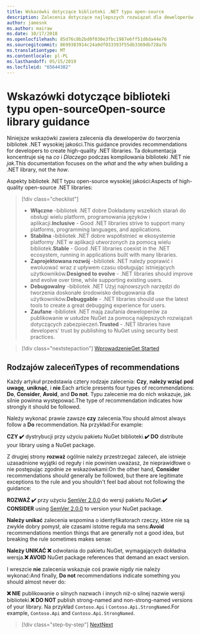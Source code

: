 ```yaml
---
title: Wskazówki dotyczące biblioteki .NET typu open-source
description: Zalecenia dotyczące najlepszych rozwiązań dla deweloperów do tworzenia bibliotek platformy .NET o wysokiej jakości.
author: jamesnk
ms.author: mairaw
ms.date: 10/17/2018
ms.openlocfilehash: 85d76c8b2bd0f030e3fbc1987e6ff51d6da44e76
ms.sourcegitcommit: 8699383914c24a0df033393f55db3369db728a7b
ms.translationtype: MT
ms.contentlocale: pl-PL
ms.lasthandoff: 05/15/2019
ms.locfileid: "65644382"
---
```

# <a name="open-source-library-guidance"></a><span data-ttu-id="69ae1-103">Wskazówki dotyczące biblioteki typu open-source</span><span class="sxs-lookup"><span data-stu-id="69ae1-103">Open-source library guidance</span></span>

<span data-ttu-id="69ae1-104">Niniejsze wskazówki zawiera zalecenia dla deweloperów do tworzenia bibliotek .NET wysokiej jakości.</span><span class="sxs-lookup"><span data-stu-id="69ae1-104">This guidance provides recommendations for developers to create high-quality .NET libraries.</span></span> <span data-ttu-id="69ae1-105">Ta dokumentacja koncentruje się na *co* i *Dlaczego* podczas kompilowania biblioteki .NET nie *jak*.</span><span class="sxs-lookup"><span data-stu-id="69ae1-105">This documentation focuses on the *what* and the *why* when building a .NET library, not the *how*.</span></span>

<span data-ttu-id="69ae1-106">Aspekty bibliotek .NET typu open-source wysokiej jakości:</span><span class="sxs-lookup"><span data-stu-id="69ae1-106">Aspects of high-quality open-source .NET libraries:</span></span>

> [!div class="checklist"]
> * <span data-ttu-id="69ae1-107">**Włączne** -bibliotek .NET dobre Dokładamy wszelkich starań do obsługi wielu platform, programowania języków i aplikacji.</span><span class="sxs-lookup"><span data-stu-id="69ae1-107">**Inclusive** - Good .NET libraries strive to support many platforms, programming languages, and applications.</span></span>
> * <span data-ttu-id="69ae1-108">**Stabilna** -bibliotek .NET dobre współistnieć w ekosystemie platformy .NET w aplikacji utworzonych za pomocą wielu bibliotek.</span><span class="sxs-lookup"><span data-stu-id="69ae1-108">**Stable** - Good .NET libraries coexist in the .NET ecosystem, running in applications built with many libraries.</span></span>
> * <span data-ttu-id="69ae1-109">**Zaprojektowana rozwój** -bibliotek .NET należy poprawić i ewoluować wraz z upływem czasu obsługując istniejących użytkowników.</span><span class="sxs-lookup"><span data-stu-id="69ae1-109">**Designed to evolve** - .NET libraries should improve and evolve over time, while supporting existing users.</span></span>
> * <span data-ttu-id="69ae1-110">**Debugowalny** -bibliotek .NET Użyj najnowszych narzędzi do tworzenia doskonałe środowisko debugowania dla użytkowników.</span><span class="sxs-lookup"><span data-stu-id="69ae1-110">**Debuggable** - .NET libraries should use the latest tools to create a great debugging experience for users.</span></span>
> * <span data-ttu-id="69ae1-111">**Zaufane** -bibliotek .NET mają zaufania deweloperów za publikowanie w usłudze NuGet za pomocą najlepszych rozwiązań dotyczących zabezpieczeń.</span><span class="sxs-lookup"><span data-stu-id="69ae1-111">**Trusted** - .NET libraries have developers' trust by publishing to NuGet using security best practices.</span></span>

> [!div class="nextstepaction"]
> [<span data-ttu-id="69ae1-112">Wprowadzenie</span><span class="sxs-lookup"><span data-stu-id="69ae1-112">Get Started</span></span>](./get-started.md)

## <a name="types-of-recommendations"></a><span data-ttu-id="69ae1-113">Rodzajów zaleceń</span><span class="sxs-lookup"><span data-stu-id="69ae1-113">Types of recommendations</span></span>

<span data-ttu-id="69ae1-114">Każdy artykuł przedstawia cztery rodzaje zalecenia: **Czy**, **należy wziąć pod uwagę**, **uniknąć**, i **nie**.</span><span class="sxs-lookup"><span data-stu-id="69ae1-114">Each article presents four types of recommendations: **Do**, **Consider**, **Avoid**, and **Do not**.</span></span> <span data-ttu-id="69ae1-115">Typu zalecenie ma do nich wskazuje, jak silnie powinna występować.</span><span class="sxs-lookup"><span data-stu-id="69ae1-115">The type of recommendation indicates how strongly it should be followed.</span></span>

<span data-ttu-id="69ae1-116">Należy wykonać prawie zawsze **czy** zalecenia.</span><span class="sxs-lookup"><span data-stu-id="69ae1-116">You should almost always follow a **Do** recommendation.</span></span> <span data-ttu-id="69ae1-117">Na przykład:</span><span class="sxs-lookup"><span data-stu-id="69ae1-117">For example:</span></span>

<span data-ttu-id="69ae1-118">**CZY ✔️** dystrybucji przy użyciu pakietu NuGet biblioteki.</span><span class="sxs-lookup"><span data-stu-id="69ae1-118">**✔️ DO** distribute your library using a NuGet package.</span></span>

<span data-ttu-id="69ae1-119">Z drugiej strony **rozważ** ogólnie należy przestrzegać zaleceń, ale istnieje uzasadnione wyjątki od reguły i nie powinien uważasz, że nieprawidłowe o nie postępując zgodnie ze wskazówkami:</span><span class="sxs-lookup"><span data-stu-id="69ae1-119">On the other hand, **Consider** recommendations should generally be followed, but there are legitimate exceptions to the rule and you shouldn't feel bad about not following the guidance:</span></span>

<span data-ttu-id="69ae1-120">**ROZWAŻ ✔️** przy użyciu [SemVer 2.0.0](https://semver.org/) do wersji pakietu NuGet.</span><span class="sxs-lookup"><span data-stu-id="69ae1-120">**✔️ CONSIDER** using [SemVer 2.0.0](https://semver.org/) to version your NuGet package.</span></span>

<span data-ttu-id="69ae1-121">**Należy unikać** zalecenia wspomina o identyfikatorach rzeczy, które nie są zwykle dobry pomysł, ale czasami istotne reguła ma sens:</span><span class="sxs-lookup"><span data-stu-id="69ae1-121">**Avoid** recommendations mention things that are generally not a good idea, but breaking the rule sometimes makes sense:</span></span>

<span data-ttu-id="69ae1-122">**Należy UNIKAĆ ❌** odwołania do pakietu NuGet, wymagających dokładna wersja.</span><span class="sxs-lookup"><span data-stu-id="69ae1-122">**❌ AVOID** NuGet package references that demand an exact version.</span></span>

<span data-ttu-id="69ae1-123">I wreszcie **nie** zalecenia wskazuje coś prawie nigdy nie należy wykonać:</span><span class="sxs-lookup"><span data-stu-id="69ae1-123">And finally, **Do not** recommendations indicate something you should almost never do:</span></span>

<span data-ttu-id="69ae1-124">**❌ NIE** publikowanie o silnych nazwach i innych niż-o silnej nazwie wersji biblioteki.</span><span class="sxs-lookup"><span data-stu-id="69ae1-124">**❌ DO NOT** publish strong-named and non-strong-named versions of your library.</span></span> <span data-ttu-id="69ae1-125">Na przykład `Contoso.Api` i `Contoso.Api.StrongNamed`.</span><span class="sxs-lookup"><span data-stu-id="69ae1-125">For example, `Contoso.Api` and `Contoso.Api.StrongNamed`.</span></span>

>[!div class="step-by-step"]
>[<span data-ttu-id="69ae1-126">Next</span><span class="sxs-lookup"><span data-stu-id="69ae1-126">Next</span></span>](get-started.md)
